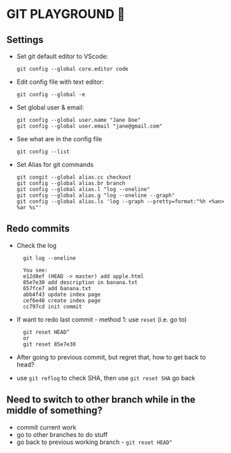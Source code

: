 # GIT PLAYGROUND 🤘

## Settings

* Set git default editor to VScode:

  ```
  git config --global core.editor code
  ```

* Edit config file with text editor:

  ```
  git config --global -e
  ```
* Set global user & email:

  ```
  git config --global user.name "Jane Doe"
  git config --global user.email "jane@gmail.com"
  ```

* See what are in the config file

  ``` 
  git config --list 
  ```

* Set Alias for git commands
  ```
  git congit --global alias.cc checkout
  git config --global alias.br branch
  git config --global alias.l "log --oneline"
  git config --global alias.g "log --oneline --graph"
  git config --global alias.ls 'log --graph --pretty=format:"%h <%an> %ar %s"'
  ```

## Redo commits

* Check the log 
  ```
    git log --oneline

    You see: 
    e12d8ef (HEAD -> master) add apple.html
    85e7e30 add description in banana.txt
    657fce7 add banana.txt
    abb4f43 update index page
    cef6e40 create index page
    cc797cd init commit
  ```

* If want to redo last commit - method 1: use `reset` (i.e. go to)

  ```
    git reset HEAD^
    or
    git reset 85e7e30 
  ```

* After going to previous commit, but regret that, how to get back to head?
* use `git reflog` to check SHA, then use `git reset SHA`  go back

## Need to switch to other branch while in the middle of something?

* commit current work 
* go to other branches to do stuff
* go back to previous working branch - `git reset HEAD^`

